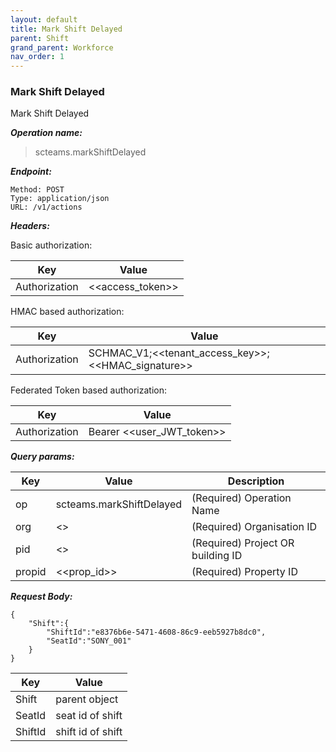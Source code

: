 ```yaml
---
layout: default
title: Mark Shift Delayed
parent: Shift
grand_parent: Workforce
nav_order: 1
---
```



### Mark Shift Delayed

Mark Shift Delayed

***Operation name:***

> scteams.markShiftDelayed

***Endpoint:***

```
Method: POST
Type: application/json
URL: /v1/actions
```

***Headers:***

Basic authorization:

|Key|Value|
|---|---|
|Authorization|<<access_token>>|


HMAC based authorization:

|Key|Value|
|---|---|
|Authorization|SCHMAC_V1;<<tenant_access_key>>;<<HMAC_signature>>|

Federated Token based authorization:

|Key|Value|
|---|---|
|Authorization|Bearer <<user_JWT_token>>|

***Query params:***

| Key | Value | Description |
| --- | ------|-------------|
| op | scteams.markShiftDelayed | (Required) Operation Name |
| org | <<org>> | (Required) Organisation ID |
| pid | <<pid>> | (Required) Project OR building ID |
| propid | <<prop_id>> | (Required) Property ID |


***Request Body:***

```
{
    "Shift":{
        "ShiftId":"e8376b6e-5471-4608-86c9-eeb5927b8dc0",
        "SeatId":"SONY_001"
    }
}
```

|Key|Value|
|---|---|
|Shift|parent object|
|SeatId|seat id of shift|
|ShiftId|shift id of shift|